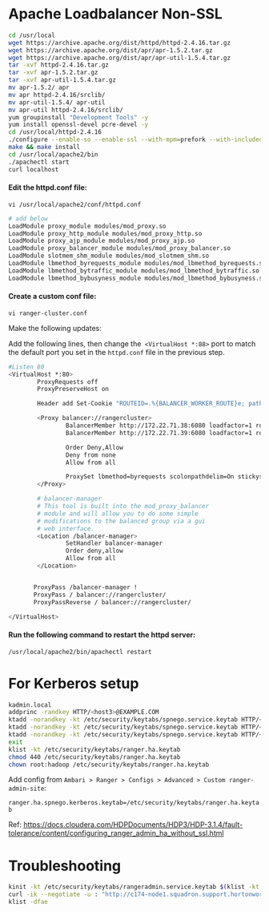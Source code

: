 # Apache Loadbalancer Non-SSL

```sh
cd /usr/local
wget https://archive.apache.org/dist/httpd/httpd-2.4.16.tar.gz
wget https://archive.apache.org/dist/apr/apr-1.5.2.tar.gz 
wget https://archive.apache.org/dist/apr/apr-util-1.5.4.tar.gz
tar -xvf httpd-2.4.16.tar.gz
tar -xvf apr-1.5.2.tar.gz 
tar -xvf apr-util-1.5.4.tar.gz
mv apr-1.5.2/ apr
mv apr httpd-2.4.16/srclib/ 
mv apr-util-1.5.4/ apr-util
mv apr-util httpd-2.4.16/srclib/
yum groupinstall "Development Tools" -y
yum install openssl-devel pcre-devel -y 
cd /usr/local/httpd-2.4.16
./configure --enable-so --enable-ssl --with-mpm=prefork --with-included-apr
make && make install
cd /usr/local/apache2/bin
./apachectl start
curl localhost
```

#### Edit the httpd.conf file:

`vi /usr/local/apache2/conf/httpd.conf`
```sh
# add below
LoadModule proxy_module modules/mod_proxy.so
LoadModule proxy_http_module modules/mod_proxy_http.so
LoadModule proxy_ajp_module modules/mod_proxy_ajp.so
LoadModule proxy_balancer_module modules/mod_proxy_balancer.so
LoadModule slotmem_shm_module modules/mod_slotmem_shm.so
LoadModule lbmethod_byrequests_module modules/mod_lbmethod_byrequests.so
LoadModule lbmethod_bytraffic_module modules/mod_lbmethod_bytraffic.so
LoadModule lbmethod_bybusyness_module modules/mod_lbmethod_bybusyness.so
```

#### Create a custom conf file:
`vi ranger-cluster.conf`

Make the following updates:

Add the following lines, then change the` <VirtualHost *:88>` port to match the default port you set in the `httpd.conf` file in the previous step.

```sh
#Listen 80
<VirtualHost *:80>
        ProxyRequests off
        ProxyPreserveHost on

        Header add Set-Cookie "ROUTEID=.%{BALANCER_WORKER_ROUTE}e; path=/" env=BALANCER_ROUTE_CHANGED

        <Proxy balancer://rangercluster>
                BalancerMember http://172.22.71.38:6080 loadfactor=1 route=1
                BalancerMember http://172.22.71.39:6080 loadfactor=1 route=2

                Order Deny,Allow
                Deny from none
                Allow from all

                ProxySet lbmethod=byrequests scolonpathdelim=On stickysession=ROUTEID maxattempts=1 failonstatus=500,501,502,503 nofailover=Off
        </Proxy>

        # balancer-manager
        # This tool is built into the mod_proxy_balancer
        # module and will allow you to do some simple
        # modifications to the balanced group via a gui
        # web interface.
        <Location /balancer-manager>
                SetHandler balancer-manager
                Order deny,allow
                Allow from all
        </Location>


       ProxyPass /balancer-manager !
       ProxyPass / balancer://rangercluster/
       ProxyPassReverse / balancer://rangercluster/

</VirtualHost>
```

#### Run the following command to restart the httpd server:
`/usr/local/apache2/bin/apachectl restart`


# For Kerberos setup

```bash
kadmin.local
addprinc -randkey HTTP/<host3>@EXAMPLE.COM
ktadd -norandkey -kt /etc/security/keytabs/spnego.service.keytab HTTP/<host3>@EXAMPLE.COM
ktadd -norandkey -kt /etc/security/keytabs/spnego.service.keytab HTTP/<host2>@EXAMPLE.COM
ktadd -norandkey -kt /etc/security/keytabs/spnego.service.keytab HTTP/<host1>@EXAMPLE.COM
exit
klist -kt /etc/security/keytabs/ranger.ha.keytab
chmod 440 /etc/security/keytabs/ranger.ha.keytab
chown root:hadoop /etc/security/keytabs/ranger.ha.keytab
```
Add config from `Ambari > Ranger > Configs > Advanced > Custom ranger-admin-site`:

`ranger.ha.spnego.kerberos.keytab=/etc/security/keytabs/ranger.ha.keytab`


Ref: https://docs.cloudera.com/HDPDocuments/HDP3/HDP-3.1.4/fault-tolerance/content/configuring_ranger_admin_ha_without_ssl.html


# Troubleshooting


```sh
kinit -kt /etc/security/keytabs/rangeradmin.service.keytab $(klist -kt /etc/security/keytabs/rangeradmin.service.keytab |sed -n "4p"|cut -d ' ' -f7)
curl -ik --negotiate -u : "http://c174-node1.squadron.support.hortonworks.com:8888/service/public/v2/api/service"
klist -dfae
```
